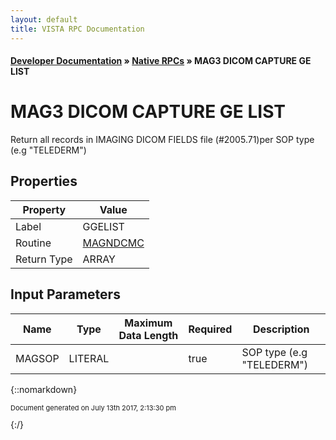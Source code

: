 ```yaml
---
layout: default
title: VISTA RPC Documentation
---
```


#### [Developer Documentation](../index) &#187; [Native RPCs](TableOfContents) &#187; MAG3 DICOM CAPTURE GE LIST<br/>
# MAG3 DICOM CAPTURE GE LIST

Return all records in IMAGING DICOM FIELDS file (#2005.71)per SOP type  (e.g "TELEDERM")

## Properties

Property | Value
--- | ---
Label | GGELIST
Routine | [MAGNDCMC](http://code.osehra.org/dox/Routine_MAGNDCMC_source.html)
Return Type | ARRAY


## Input Parameters

Name | Type | Maximum Data Length | Required | Description
--- | --- | --- | --- | ---
MAGSOP | LITERAL |  | true | SOP type (e.g &quot;TELEDERM&quot;)



{::nomarkdown} <br/><p style="font-size: 11px">Document generated on July 13th 2017, 2:13:30 pm</p>{:/}